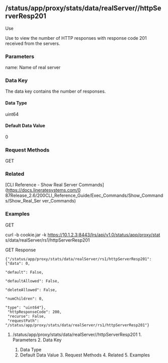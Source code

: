 ## /status/app/proxy/stats/data/realServer/<name>/httpServerResp201

Use

Use to view the number of HTTP responses with response code 201 received from
the servers.

### Parameters

name: Name of real server

### Data Key

The data key contains the number of responses.

#### Data Type

uint64

#### Default Data Value

0

### Request Methods

GET

### Related

[CLI Reference - Show Real Server Commands](https://docs.lineratesystems.com/0
87Release_2.6/200CLI_Reference_Guide/Exec_Commands/Show_Commands/Show_Real_Ser
ver_Commands)

### Examples

GET

curl -b cookie.jar -k https://10.1.2.3:8443/lrs/api/v1.0/status/app/proxy/stat
s/data/realServer/rs1/httpServerResp201

GET Response

    
    {"/status/app/proxy/stats/data/realServer/rs1/httpServerResp201": {"data": 0,
                                                                             "default": False,
                                                                             "defaultAllowed": False,
                                                                             "deleteAllowed": False,
                                                                             "numChildren": 0,
                                                                             "type": "uint64"},
     "httpResponseCode": 200,
     "recurse": False,
     "requestPath": "/status/app/proxy/stats/data/realServer/rs1/httpServerResp201"}
    

  1. /status/app/proxy/stats/data/realServer/<name>/httpServerResp201
    1. Parameters
    2. Data Key
      1. Data Type
      2. Default Data Value
    3. Request Methods
    4. Related
    5. Examples

